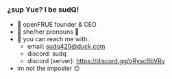 ### ¿sup Yue? I be sudQ!
- :penguin: openFRUE founder & CEO
- :raised_eyebrow: she/her pronouns 🙏
- :cold_face: you can reach me with:
  - email: sudq420@duck.com
  - discord: sudq
  - discord (server): https://discord.gg/qRysc6bVRv
- im not the imposter :pensive:
